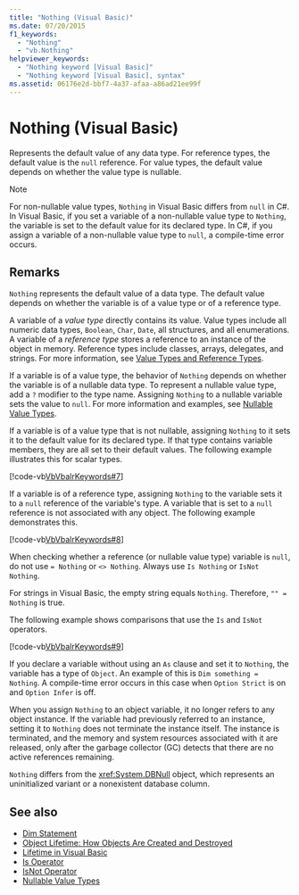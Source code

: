 ```yaml
---
title: "Nothing (Visual Basic)"
ms.date: 07/20/2015
f1_keywords: 
  - "Nothing"
  - "vb.Nothing"
helpviewer_keywords: 
  - "Nothing keyword [Visual Basic]"
  - "Nothing keyword [Visual Basic], syntax"
ms.assetid: 06176e2d-bbf7-4a37-afaa-a86ad21ee99f
---
```

# Nothing (Visual Basic)
Represents the default value of any data type. For reference types, the default value is the `null` reference. For value types, the default value depends on whether the value type is nullable.  
  
> [!NOTE]
>  For non-nullable value types, `Nothing` in Visual Basic differs from `null` in C#. In Visual Basic, if you set a variable of a non-nullable value type to `Nothing`, the variable is set to the default value for its declared type. In C#, if you assign a variable of a non-nullable value type to `null`, a compile-time error occurs.  
  
## Remarks  
 `Nothing` represents the default value of a data type. The default value depends on whether the variable is of a value type or of a reference type.  
  
 A variable of a *value type* directly contains its value. Value types include all numeric data types, `Boolean`, `Char`, `Date`, all structures, and all enumerations. A variable of a *reference type* stores a reference to an instance of the object in memory. Reference types include classes, arrays, delegates, and strings. For more information, see [Value Types and Reference Types](../../visual-basic/programming-guide/language-features/data-types/value-types-and-reference-types.md).  
  
 If a variable is of a value type, the behavior of `Nothing` depends on whether the variable is of a nullable data type. To represent a nullable value type, add a `?` modifier to the type name. Assigning `Nothing` to a nullable variable sets the value to `null`. For more information and examples, see [Nullable Value Types](../../visual-basic/programming-guide/language-features/data-types/nullable-value-types.md).  
  
 If a variable is of a value type that is not nullable, assigning `Nothing` to it sets it to the default value for its declared type. If that type contains variable members, they are all set to their default values. The following example illustrates this for scalar types.  
  
 [!code-vb[VbVbalrKeywords#7](~/samples/snippets/visualbasic/VS_Snippets_VBCSharp/VbVbalrKeywords/VB/Class2.vb#7)]  
  
 If a variable is of a reference type, assigning `Nothing` to the variable sets it to a `null` reference of the variable's type. A variable that is set to a `null` reference is not associated with any object. The following example demonstrates this.  
  
 [!code-vb[VbVbalrKeywords#8](~/samples/snippets/visualbasic/VS_Snippets_VBCSharp/VbVbalrKeywords/VB/class3.vb#8)]  
  
 When checking whether a reference (or nullable value type) variable is `null`, do not use `= Nothing` or `<> Nothing`. Always use `Is Nothing` or `IsNot Nothing`.  
  
 For strings in Visual Basic, the empty string equals `Nothing`. Therefore, `"" = Nothing` is true.  
  
 The following example shows comparisons that use the `Is` and `IsNot` operators.  
  
 [!code-vb[VbVbalrKeywords#9](~/samples/snippets/visualbasic/VS_Snippets_VBCSharp/VbVbalrKeywords/VB/Class4.vb#9)]  
  
 If you declare a variable without using an `As` clause and set it to `Nothing`, the variable has a type of `Object`. An example of this is `Dim something = Nothing`. A compile-time error occurs in this case when `Option Strict` is on and `Option Infer` is off.  
  
 When you assign `Nothing` to an object variable, it no longer refers to any object instance. If the variable had previously referred to an instance, setting it to `Nothing` does not terminate the instance itself. The instance is terminated, and the memory and system resources associated with it are released, only after the garbage collector (GC) detects that there are no active references remaining.  
  
 `Nothing` differs from the <xref:System.DBNull> object, which represents an uninitialized variant or a nonexistent database column.  
  
## See also

- [Dim Statement](../../visual-basic/language-reference/statements/dim-statement.md)
- [Object Lifetime: How Objects Are Created and Destroyed](../../visual-basic/programming-guide/language-features/objects-and-classes/object-lifetime-how-objects-are-created-and-destroyed.md)
- [Lifetime in Visual Basic](../../visual-basic/programming-guide/language-features/declared-elements/lifetime.md)
- [Is Operator](../../visual-basic/language-reference/operators/is-operator.md)
- [IsNot Operator](../../visual-basic/language-reference/operators/isnot-operator.md)
- [Nullable Value Types](../../visual-basic/programming-guide/language-features/data-types/nullable-value-types.md)
